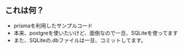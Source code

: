 ## これは何？

- prismaを利用したサンプルコード
- 本来、postgreを使いたいけど、面倒なので一旦、SQLiteを使ってます
- また、SQLiteの.dbファイルは一旦、コミットしてます。